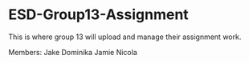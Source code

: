 # ESD-Group13-Assignment
This is where group 13 will upload and manage their assignment work.

Members: Jake
         Dominika
         Jamie
         Nicola
